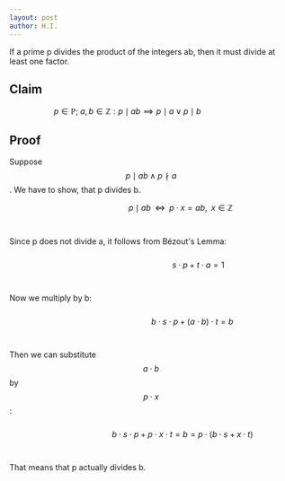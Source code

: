 ```yaml
---
layout: post 
author: H.I. 
---
```


If a prime p divides the product of the integers ab, then it must divide at least one factor. 

## Claim 

$$p \in \mathbb{P}; \; a, b \in \mathbb{Z}: p \mid ab \implies p \mid a \; \lor \; p \mid b \;\;\;\;\;\;\;\; \;\;\;\;\;\;\;\; \;\;\;\;\;\;\;\;$$

## Proof

Suppose $$p \mid ab \land p \nmid a$$. We have to show, that p divides b.<br>

$$ \;\;\;\;\;\;\;\;\;\;\;\;\;\;\;\;\;\;\;\;\;\;\;\;  \;\;\;\;\;\;\;\;\;\;\;\;  p \mid ab \;\; \Leftrightarrow \;\; p \cdot x = ab , \;\; x \in \mathbb{Z}
\;\;\;\;\;\;$$ 
<br><br>
Since p does not divide a, it follows from Bézout's Lemma: <br><br> 
$$ \;\;\;\;\;\;\;\;\;\;\;\;\;\;\;\;\;\;\;\;\;\;\;\; \;\;\;\;\;\;\;\;\;\;\;\;\;\;\;\;\;\;\;\;\;\;\;\;s \cdot p + t \cdot a = 1$$
<br><br>
Now we multiply by b: <br><br>
$$ \;\;\;\;\;\;\;\;\;\;\;\;\;\;\;\;\;\;\;\;\;\;\;\; \;\;\;\;\;\;\;\;\;\;\;\;\;\;\;\;\;\; b \cdot s \cdot p + (a \cdot b) \cdot t = b$$
<br><br>
Then we can substitute $$a \cdot b$$ by $$p \cdot x$$: <br><br>
$$ \;\;\;\;\;\;\;\;\;\;\;\;\;\; \;\;\;\;\;\;\;\;\;\;\;\;\;\;\;\;\;\; b \cdot s \cdot p + p \cdot x \cdot t = b = p \cdot (b \cdot s + x \cdot t) $$ 
<br><br>
That means that p actually divides b. 